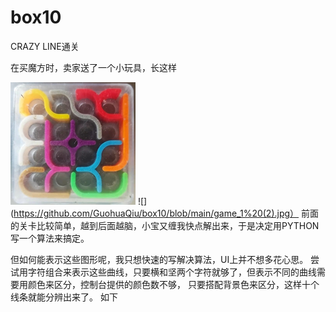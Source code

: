 # box10

CRAZY LINE通关

在买魔方时，卖家送了一个小玩具，长这样

![](https://github.com/GuohuaQiu/box10/blob/main/game.jpg)
![](https://github.com/GuohuaQiu/box10/blob/main/game_1%20(2).jpg）
前面的关卡比较简单，越到后面越脑，小宝又缠我快点解出来，于是决定用PYTHON写一个算法来搞定。

但如何能表示这些图形呢，我只想快速的写解决算法，UI上并不想多花心思。
尝试用字符组合来表示这些曲线，只要横和坚两个字符就够了，但表示不同的曲线需要用颜色来区分，控制台提供的颜色数不够，
只要搭配背景色来区分，这样十个线条就能分辨出来了。
如下
